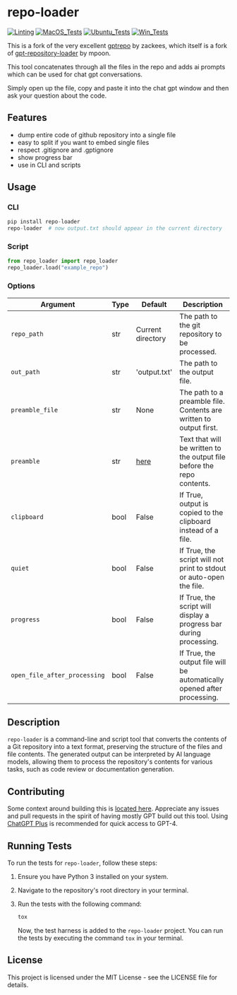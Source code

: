 # repo-loader

[![Linting](../../actions/workflows/lint.yml/badge.svg)](../../actions/workflows/lint.yml)
[![MacOS_Tests](../../actions/workflows/push_macos.yml/badge.svg)](../../actions/workflows/push_macos.yml)
[![Ubuntu_Tests](../../actions/workflows/push_ubuntu.yml/badge.svg)](../../actions/workflows/push_ubuntu.yml)
[![Win_Tests](../../actions/workflows/push_win.yml/badge.svg)](../../actions/workflows/push_win.yml)

This is a fork of the very excellent [gptrepo](https://github.com/zackees/gptrepo) by zackees, which itself is a fork of [gpt-repository-loader](https://github.com/mpoon/gpt-repository-loader) by mpoon.

This tool concatenates through all the files in the repo and adds ai prompts which can be used for chat gpt conversations.

Simply open up the file, copy and paste it into the chat gpt window and then ask your question about the code.

## Features

- dump entire code of github repository into a single file
- easy to split if you want to embed single files
- respect .gitignore and .gptignore
- show progress bar
- use in CLI and scripts

## Usage

### CLI

```python
pip install repo-loader
repo-loader  # now output.txt should appear in the current directory
```

### Script

```python
from repo_loader import repo_loader
repo_loader.load("example_repo")
```

### Options

| Argument                     | Type | Default                                                                                                                         | Description                                                             |
| ---------------------------- | ---- | ------------------------------------------------------------------------------------------------------------------------------- | ----------------------------------------------------------------------- |
| `repo_path`                  | str  | Current directory                                                                                                               | The path to the git repository to be processed.                         |
| `out_path`                   | str  | 'output.txt'                                                                                                                    | The path to the output file.                                            |
| `preamble_file`              | str  | None                                                                                                                            | The path to a preamble file. Contents are written to output first.      |
| `preamble`                   | str  | [here](https://github.com/cachho/repo-loader/blob/9801bbe6e879455376a337cf207db2dcc30d8225/src/repo_loader/repo_loader.py#L184) | Text that will be written to the output file before the repo contents.  |
| `clipboard`                  | bool | False                                                                                                                           | If True, output is copied to the clipboard instead of a file.           |
| `quiet`                      | bool | False                                                                                                                           | If True, the script will not print to stdout or auto-open the file.     |
| `progress`                   | bool | False                                                                                                                           | If True, the script will display a progress bar during processing.      |
| `open_file_after_processing` | bool | False                                                                                                                           | If True, the output file will be automatically opened after processing. |

## Description

`repo-loader` is a command-line and script tool that converts the contents of a Git repository into a text format, preserving the structure of the files and file contents. The generated output can be interpreted by AI language models, allowing them to process the repository's contents for various tasks, such as code review or documentation generation.

## Contributing

Some context around building this is [located here](https://github.com/mpoon/gpt-repository-loader/discussions/18). Appreciate any issues and pull requests in the spirit of having mostly GPT build out this tool. Using [ChatGPT Plus](https://chat.openai.com/) is recommended for quick access to GPT-4.

## Running Tests

To run the tests for `repo-loader`, follow these steps:

1. Ensure you have Python 3 installed on your system.
2. Navigate to the repository's root directory in your terminal.
3. Run the tests with the following command:

   ```bash
   tox
   ```

   Now, the test harness is added to the `repo-loader` project. You can run the tests by executing the command `tox` in your terminal.

## License

This project is licensed under the MIT License - see the LICENSE file for details.
